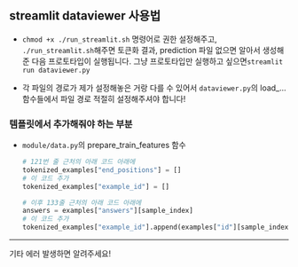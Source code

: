 ## streamlit dataviewer 사용법

- `chmod +x ./run_streamlit.sh` 명령어로 권한 설정해주고, `./run_streamlit.sh`해주면 토큰화 결과, prediction 파일 없으면 알아서 생성해준 다음 프로토타입이 실행됩니다. 그냥 프로토타입만 실행하고 싶으면`streamlit run dataviewer.py`

- 각 파일의 경로가 제가 설정해놓은 거랑 다를 수 있어서 `dataviewer.py`의 load\_... 함수들에서 파일 경로 적절히 설정해주셔야 합니다!

### 템플릿에서 추가해줘야 하는 부분

- `module/data.py`의 prepare_train_features 함수

  ```python
  # 121번 줄 근처의 아래 코드 아래에
  tokenized_examples["end_positions"] = []
  # 이 코드 추가
  tokenized_examples["example_id"] = []

  # 이후 133줄 근처의 아래 코드 아래에
  answers = examples["answers"][sample_index]
  # 이 코드 추가
  tokenized_examples["example_id"].append(examples["id"][sample_index])
  ```

---

기타 에러 발생하면 알려주세요!
